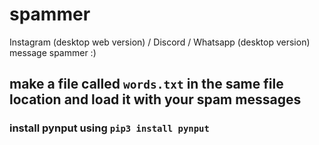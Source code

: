 # spammer
Instagram (desktop web version) / Discord / Whatsapp (desktop version) message spammer :)
## make a file called `words.txt` in the same file location and load it with your spam messages
### install pynput using `pip3 install pynput`
